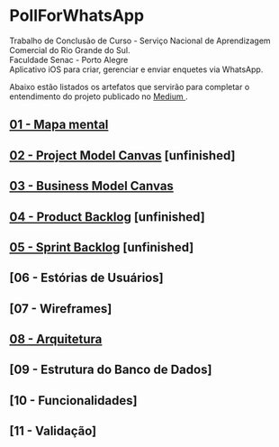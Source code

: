 # PollForWhatsApp
Trabalho de Conclusão de Curso - Serviço Nacional de Aprendizagem Comercial do Rio Grande do Sul.<br>
Faculdade Senac - Porto Alegre<br>
Aplicativo iOS para criar, gerenciar e enviar enquetes via WhatsApp.

Abaixo estão listados os artefatos que servirão para completar o entendimento do projeto publicado no <a href="https://medium.com/p/e4f4d6e247a8"> Medium </a>.

## [01 - Mapa mental](artefacts/mindMap.md)

## [02 - Project Model Canvas](artefacts/projectModelCanvas.md) [unfinished]

## [03 - Business Model Canvas](artefacts/businessModelCanvas.md)

## [04 - Product Backlog](artefacts/productBacklog.md) [unfinished]

## [05 - Sprint Backlog](artefacts/sprintBacklog.md) [unfinished]

## [06 - Estórias de Usuários]<!-- (artefacts/userStories.md) -->

## [07 - Wireframes]<!-- (artefacts/wireframes.md) -->

## [08 - Arquitetura](artefacts/architecture.md)

## [09 - Estrutura do Banco de Dados]<!-- (artefacts/databaseArchitecture.md) -->

## [10 - Funcionalidades]<!-- (artefacts/mainFeatures.md) -->

## [11 - Validação]<!-- (artefacts/validation.md) -->
